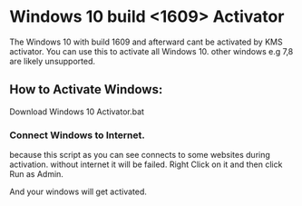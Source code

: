# Windows 10 build <1609> Activator
The Windows 10 with build 1609 and afterward cant be activated by KMS activator.
You can use this to activate all Windows 10. other windows e.g 7,8 are likely unsupported.

## How to Activate Windows:
Download Windows 10 Activator.bat
### Connect Windows to Internet.
because this script as you can see connects to some websites during activation. without internet it will be failed.
Right Click on it and then click Run as Admin.

And your windows will get activated.



